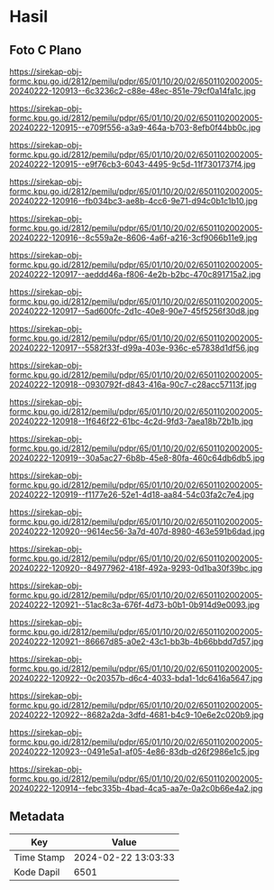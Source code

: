 # Hasil

## Foto C Plano

https://sirekap-obj-formc.kpu.go.id/2812/pemilu/pdpr/65/01/10/20/02/6501102002005-20240222-120913--6c3236c2-c88e-48ec-851e-79cf0a14fa1c.jpg

https://sirekap-obj-formc.kpu.go.id/2812/pemilu/pdpr/65/01/10/20/02/6501102002005-20240222-120915--e709f556-a3a9-464a-b703-8efb0f44bb0c.jpg

https://sirekap-obj-formc.kpu.go.id/2812/pemilu/pdpr/65/01/10/20/02/6501102002005-20240222-120915--e9f76cb3-6043-4495-9c5d-11f7301737f4.jpg

https://sirekap-obj-formc.kpu.go.id/2812/pemilu/pdpr/65/01/10/20/02/6501102002005-20240222-120916--fb034bc3-ae8b-4cc6-9e71-d94c0b1c1b10.jpg

https://sirekap-obj-formc.kpu.go.id/2812/pemilu/pdpr/65/01/10/20/02/6501102002005-20240222-120916--8c559a2e-8606-4a6f-a216-3cf9066b11e9.jpg

https://sirekap-obj-formc.kpu.go.id/2812/pemilu/pdpr/65/01/10/20/02/6501102002005-20240222-120917--aeddd46a-f806-4e2b-b2bc-470c891715a2.jpg

https://sirekap-obj-formc.kpu.go.id/2812/pemilu/pdpr/65/01/10/20/02/6501102002005-20240222-120917--5ad600fc-2d1c-40e8-90e7-45f5256f30d8.jpg

https://sirekap-obj-formc.kpu.go.id/2812/pemilu/pdpr/65/01/10/20/02/6501102002005-20240222-120917--5582f33f-d99a-403e-936c-e57838d1df56.jpg

https://sirekap-obj-formc.kpu.go.id/2812/pemilu/pdpr/65/01/10/20/02/6501102002005-20240222-120918--0930792f-d843-416a-90c7-c28acc57113f.jpg

https://sirekap-obj-formc.kpu.go.id/2812/pemilu/pdpr/65/01/10/20/02/6501102002005-20240222-120918--1f646f22-61bc-4c2d-9fd3-7aea18b72b1b.jpg

https://sirekap-obj-formc.kpu.go.id/2812/pemilu/pdpr/65/01/10/20/02/6501102002005-20240222-120919--30a5ac27-6b8b-45e8-80fa-460c64db6db5.jpg

https://sirekap-obj-formc.kpu.go.id/2812/pemilu/pdpr/65/01/10/20/02/6501102002005-20240222-120919--f1177e26-52e1-4d18-aa84-54c03fa2c7e4.jpg

https://sirekap-obj-formc.kpu.go.id/2812/pemilu/pdpr/65/01/10/20/02/6501102002005-20240222-120920--9614ec56-3a7d-407d-8980-463e591b6dad.jpg

https://sirekap-obj-formc.kpu.go.id/2812/pemilu/pdpr/65/01/10/20/02/6501102002005-20240222-120920--84977962-418f-492a-9293-0d1ba30f39bc.jpg

https://sirekap-obj-formc.kpu.go.id/2812/pemilu/pdpr/65/01/10/20/02/6501102002005-20240222-120921--51ac8c3a-676f-4d73-b0b1-0b914d9e0093.jpg

https://sirekap-obj-formc.kpu.go.id/2812/pemilu/pdpr/65/01/10/20/02/6501102002005-20240222-120921--86667d85-a0e2-43c1-bb3b-4b66bbdd7d57.jpg

https://sirekap-obj-formc.kpu.go.id/2812/pemilu/pdpr/65/01/10/20/02/6501102002005-20240222-120922--0c20357b-d6c4-4033-bda1-1dc6416a5647.jpg

https://sirekap-obj-formc.kpu.go.id/2812/pemilu/pdpr/65/01/10/20/02/6501102002005-20240222-120922--8682a2da-3dfd-4681-b4c9-10e6e2c020b9.jpg

https://sirekap-obj-formc.kpu.go.id/2812/pemilu/pdpr/65/01/10/20/02/6501102002005-20240222-120923--0491e5a1-af05-4e86-83db-d26f2986e1c5.jpg

https://sirekap-obj-formc.kpu.go.id/2812/pemilu/pdpr/65/01/10/20/02/6501102002005-20240222-120914--febc335b-4bad-4ca5-aa7e-0a2c0b66e4a2.jpg


## Metadata

| Key        | Value               |
| ---------- | ------------------- |
| Time Stamp | 2024-02-22 13:03:33 |
| Kode Dapil | 6501                |



